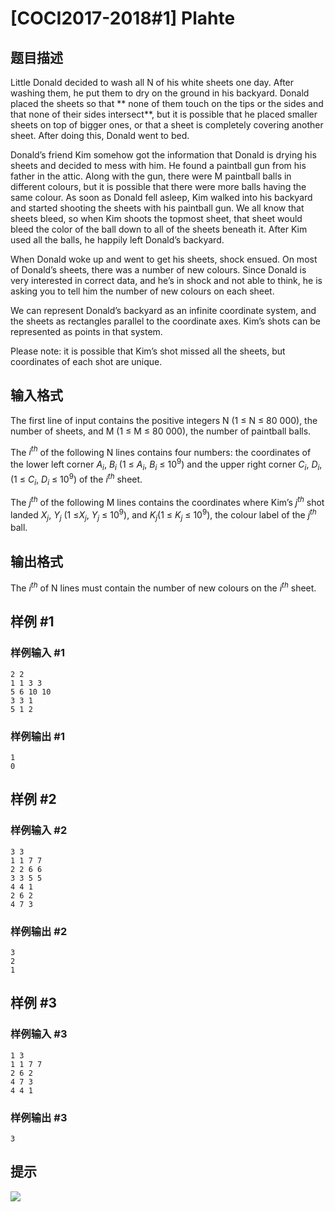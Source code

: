 # [COCI2017-2018#1] Plahte

## 题目描述

Little Donald decided to wash all N of his white sheets one day. After washing them, he put them to dry on the ground in his backyard. Donald placed the sheets so that ** none of them touch on the tips or the sides and that none of their sides intersect​**, but it is possible that he placed smaller sheets on top of bigger ones, or that a sheet is completely covering another sheet. After doing this, Donald went to bed.

Donald’s friend Kim somehow got the information that Donald is drying his sheets and
decided to mess with him. He found a paintball gun from his father in the attic. Along with the
gun, there were M paintball balls in different colours, but it is possible that there were more
balls having the same colour. As soon as Donald fell asleep, Kim walked into his backyard
and started shooting the sheets with his paintball gun. We all know that sheets bleed, so
when Kim shoots the topmost sheet, that sheet would bleed the color of the ball down to all
of the sheets beneath it. After Kim used all the balls, he happily left Donald’s backyard.

When Donald woke up and went to get his sheets, shock ensued. On most of Donald’s
sheets, there was a number of new colours. Since Donald is very interested in correct data,
and he’s in shock and not able to think, he is asking you to tell him the number of new
colours on each sheet.

We can represent Donald’s backyard as an infinite coordinate system, and the sheets as
rectangles parallel to the coordinate axes. Kim’s shots can be represented as points in that
system.

Please note: it is possible that Kim’s shot missed all the sheets, but coordinates of each shot
are unique.


## 输入格式

The first line of input contains the positive integers N (1 ≤ N ≤ 80 000), the number of sheets,
and M (1 ≤ M ≤ 80 000), the number of paintball balls.

The $i^{th}$ of the following N lines contains four numbers: the coordinates of the lower left corner $A_i$, $B_i$ (1 ≤ $A_i$, $B_i$ ≤ $10^9$) and the upper right corner $C_i$, $D_i$, (1 ≤ $C_i$, $D_i$ ≤ $10^9$) of the $i^{th}$ sheet.

The $j^{th}$ of the following M lines contains the coordinates where Kim’s $j^{th}$ shot landed $X_j$, $Y_j$ (1 ≤$X_j$, $Y_j$ ≤ $10^9$), and $K_j$(1 ≤ $K_j$ ≤ $10^9$), the colour label of the $j^{th}$ ball.


## 输出格式

The $i^{th}$ of N lines must contain the number of new colours on the $i^{th}$ sheet.

## 样例 #1

### 样例输入 #1
```
2 2
1 1 3 3
5 6 10 10
3 3 1
5 1 2
```

### 样例输出 #1

```
1
0
```

## 样例 #2

### 样例输入 #2
```
3 3
1 1 7 7
2 2 6 6
3 3 5 5
4 4 1
2 6 2
4 7 3
```

### 样例输出 #2

```
3
2
1
```

## 样例 #3

### 样例输入 #3
```
1 3
1 1 7 7
2 6 2
4 7 3
4 4 1
```

### 样例输出 #3

```
3
```

## 提示

![](https://cdn.luogu.com.cn/upload/pic/17380.png)
